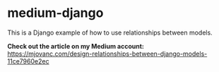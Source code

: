 # medium-django

This is a Django example of how to use relationships between models. 

**Check out the article on my Medium account:** https://mjovanc.com/design-relationships-between-django-models-11ce7960e2ec
